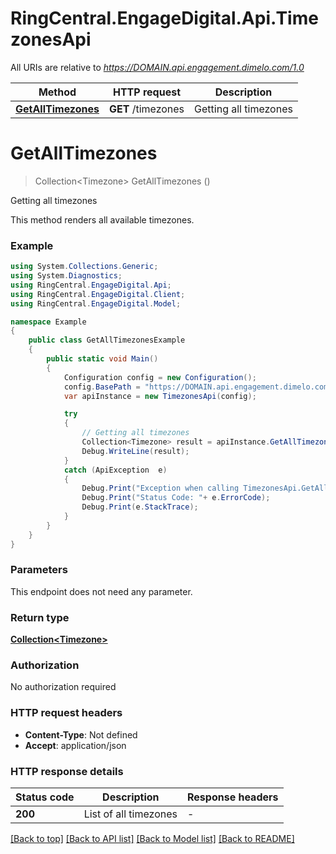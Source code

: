 # RingCentral.EngageDigital.Api.TimezonesApi

All URIs are relative to *https://DOMAIN.api.engagement.dimelo.com/1.0*

Method | HTTP request | Description
------------- | ------------- | -------------
[**GetAllTimezones**](TimezonesApi.md#getalltimezones) | **GET** /timezones | Getting all timezones


<a name="getalltimezones"></a>
# **GetAllTimezones**
> Collection&lt;Timezone&gt; GetAllTimezones ()

Getting all timezones

This method renders all available timezones.

### Example
```csharp
using System.Collections.Generic;
using System.Diagnostics;
using RingCentral.EngageDigital.Api;
using RingCentral.EngageDigital.Client;
using RingCentral.EngageDigital.Model;

namespace Example
{
    public class GetAllTimezonesExample
    {
        public static void Main()
        {
            Configuration config = new Configuration();
            config.BasePath = "https://DOMAIN.api.engagement.dimelo.com/1.0";
            var apiInstance = new TimezonesApi(config);

            try
            {
                // Getting all timezones
                Collection<Timezone> result = apiInstance.GetAllTimezones();
                Debug.WriteLine(result);
            }
            catch (ApiException  e)
            {
                Debug.Print("Exception when calling TimezonesApi.GetAllTimezones: " + e.Message );
                Debug.Print("Status Code: "+ e.ErrorCode);
                Debug.Print(e.StackTrace);
            }
        }
    }
}
```

### Parameters
This endpoint does not need any parameter.

### Return type

[**Collection&lt;Timezone&gt;**](Timezone.md)

### Authorization

No authorization required

### HTTP request headers

 - **Content-Type**: Not defined
 - **Accept**: application/json

### HTTP response details
| Status code | Description | Response headers |
|-------------|-------------|------------------|
| **200** | List of all timezones |  -  |

[[Back to top]](#) [[Back to API list]](../README.md#documentation-for-api-endpoints) [[Back to Model list]](../README.md#documentation-for-models) [[Back to README]](../README.md)

